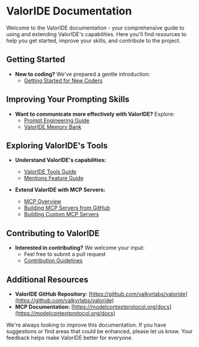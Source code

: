 # ValorIDE Documentation

Welcome to the ValorIDE documentation - your comprehensive guide to using and extending ValorIDE's capabilities. Here you'll find resources to help you get started, improve your skills, and contribute to the project.

## Getting Started

-   **New to coding?** We've prepared a gentle introduction:
    -   [Getting Started for New Coders](getting-started-new-coders/README.md)

## Improving Your Prompting Skills

-   **Want to communicate more effectively with ValorIDE?** Explore:
    -   [Prompt Engineering Guide](prompting/README.md)
    -   [ValorIDE Memory Bank](prompting/custom%20instructions%20library/valoride-memory-bank.md)

## Exploring ValorIDE's Tools

-   **Understand ValorIDE's capabilities:**

    -   [ValorIDE Tools Guide](tools/valoride-tools-guide.md)
    -   [Mentions Feature Guide](tools/mentions-guide.md)

-   **Extend ValorIDE with MCP Servers:**
    -   [MCP Overview](mcp/README.md)
    -   [Building MCP Servers from GitHub](mcp/mcp-server-from-github.md)
    -   [Building Custom MCP Servers](mcp/mcp-server-from-scratch.md)

## Contributing to ValorIDE

-   **Interested in contributing?** We welcome your input:
    -   Feel free to submit a pull request
    -   [Contribution Guidelines](../CONTRIBUTING.md)

## Additional Resources

-   **ValorIDE GitHub Repository:** [https://github.com/valkyrlabs/valoride](https://github.com/valkyrlabs/valoride)
-   **MCP Documentation:** [https://modelcontextprotocol.org/docs](https://modelcontextprotocol.org/docs)

We're always looking to improve this documentation. If you have suggestions or find areas that could be enhanced, please let us know. Your feedback helps make ValorIDE better for everyone.
